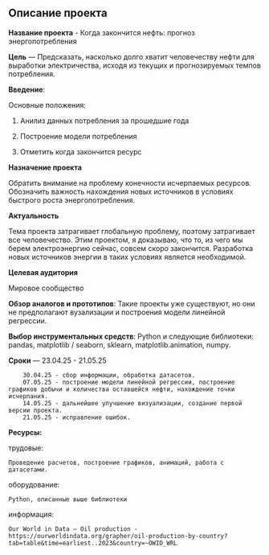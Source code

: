 ## Описание проекта
**Название проекта** - Когда закончится нефть: прогноз энергопотребления

 **Цель** — Предсказать, насколько долго хватит человечеству нефти для выработки электричества, исходя из текущих и прогнозируемых темпов потребления.


**Введение**:

Основные положения:

1. Анилиз данных потребления за прошедшие года

2. Построение модели потребления

3. Отметить когда закончится ресурс

**Назначение проекта**

Обратить внимание на проблему конечности исчерпаемых ресурсов. Обозначить важность нахождения новых источников в условиях быстрого роста энергопотребления.


**Актуальность**

 Тема проекта затрагивает глобальную проблему, поэтому затрагивает все человечество. Этим проектом, я доказываю, что то, из чего мы берем электроэнергию сейчас, совсем скоро закончится. Разработка новых источников энергии в таких условиях является необходимой.

**Целевая аудитория**


Мировое сообщество


**Обзор аналогов и прототипов**: Такие проекты уже существуют, но они не предполагают вузализации и построения модели линейной регрессии.


**Выбор инструментальных средств**: Python и следующие библиотеки: pandas, matplotlib / seaborn, sklearn, matplotlib.animation, numpy.


 **Сроки**  — 23.04.25 - 21.05.25

        30.04.25 - сбор информации, обработка датасетов.
        07.05.25 - построение модели линейной регрессии, построение графиков добычи и количества оставшейся нефти, нахождение точки исчерпания.
        14.05.25 - дальнейшее улучшение визуализации, создание первой версии проекта.
        21.05.25 - исправление ошибок.

 **Ресурсы:**  

трудовые:

    Проведение расчетов, построение графиков, анимаций, работа с датасетами.

оборудование:

    Python, описанные выше библиотеки
      
информация:

    Our World in Data — Oil production - https://ourworldindata.org/grapher/oil-production-by-country?tab=table&time=earliest..2023&country=~OWID_WRL
